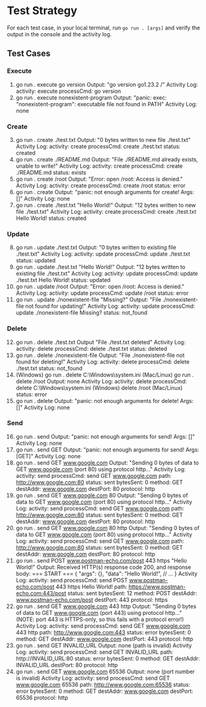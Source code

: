 # Test Strategy

For each test case, in your local terminal, run `go run . [args]` and verify the output in the console and the activity log.

## Test Cases

### Execute

1. go run . execute go version
    Output: "go version go1.23.2 <os>/<arch>"
    Activity Log:
        activity: execute
        processCmd: go version
2. go run . execute nonexistent-program
    Output: "panic: exec: "nonexistent-program": executable file not found in PATH"
    Activity Log: none

### Create

3. go run . create ./test.txt
    Output: "0 bytes written to new file ./test.txt"
    Activity Log:
        activity: create
        processCmd: create ./test.txt
        status: created
4. go run . create ./README.md
    Output: "File ./README.md already exists, unable to write!"
    Activity Log:
        activity: create
        processCmd: create ./README.md
        status: exists
5. go run . create /root
    Output: "Error: open /root: Access is denied."
    Activity Log:
        activity: create
        processCmd: create /root
        status: error
6. go run . create
    Output: "panic: not enough arguments for create! Args: []"
    Activity Log: none
7. go run . create ./test.txt "Hello World!"
    Output: "12 bytes written to new file ./test.txt"
    Activity Log:
        activity: create
        processCmd: create ./test.txt Hello World!
        status: created

### Update

8. go run . update ./test.txt
    Output: "0 bytes written to existing file ./test.txt"
    Activity Log:
        activity: update
        processCmd: update ./test.txt
        status: updated
9. go run . update ./test.txt "Hello World!"
    Output: "12 bytes written to existing file ./test.txt"
    Activity Log:
        activity: update
        processCmd: update ./test.txt Hello World!
        status: updated
10. go run . update /root
    Output: "Error: open /root: Access is denied."
    Activity Log:
        activity: update
        processCmd: update /root
        status: error
11. go run . update ./nonexistent-file "Missing?"
    Output: "File ./nonexistent-file not found for updating!"
    Activity Log:
        activity: update
        processCmd: update ./nonexistent-file Missing?
        status: not_found

### Delete

12. go run . delete ./test.txt
    Output "File ./test.txt deleted"
    Activity Log:
        activity: delete
        processCmd: delete ./test.txt
        status: deleted
13. go run . delete ./nonexistent-file
    Output: "File ./nonexistent-file not found for deleting!"
    Activity Log:
        activity: delete
        processCmd: delete ./test.txt
        status: not_found
14. (Windows) go run . delete C:\Windows\system.ini
    (Mac/Linux) go run . delete /root
    Output: none
    Activity Log:
        activity: delete
        processCmd: delete C:\Windows\system.ini (Windows)
                    delete /root (Mac/Linux)
        status: error
15. go run . delete
    Output: "panic: not enough arguments for delete! Args: []"
    Activity Log: none

### Send

16. go run . send
    Output: "panic: not enough arguments for send! Args: []"
    Activity Log: none
17. go run . send GET
    Output: "panic: not enough arguments for send! Args: [GET]"
    Activity Log: none
18. go run . send GET www.google.com
    Output: "Sending 0 bytes of data to GET www.google.com (port 80) using protocol http..."
    Activity Log:
        activity: send
        processCmd: send GET www.google.com
        path: http://www.google.com:80
        status: sent
        bytesSent: 0
        method: GET
        destAddr: www.google.com
        destPort: 80
        protocol: http
19. go run . send GET www.google.com 80
    Output: "Sending 0 bytes of data to GET www.google.com (port 80) using protocol http..."
    Activity Log:
        activity: send
        processCmd: send GET www.google.com
        path: http://www.google.com:80
        status: sent
        bytesSent: 0
        method: GET
        destAddr: www.google.com
        destPort: 80
        protocol: http
20. go run . send GET www.google.com 80 http
    Output: "Sending 0 bytes of data to GET www.google.com (port 80) using protocol http..."
    Activity Log:
        activity: send
        processCmd: send GET www.google.com
        path: http://www.google.com:80
        status: sent
        bytesSent: 0
        method: GET
        destAddr: www.google.com
        destPort: 80
        protocol: http
21. go run . send POST www.postman-echo.com/post 443 https "Hello World!"
    Output:
        Received HTTP(s) response code 200, and response body:
        === START ===
        {
            "args": {},
            "data": "Hello World!",
            // ...
        }
    Activity Log:
        activity: send
        processCmd: send POST www.postman-echo.com/post 443 https Hello World!
        path: https://www.postman-echo.com:443/post
        status: sent
        bytesSent: 12
        method: POST
        destAddr: www.postman-echo.com/post
        destPort: 443
        protocol: https
22. go run . send GET www.google.com 443 http
    Output: "Sending 0 bytes of data to GET www.google.com (port 443) using protocol http..." (NOTE: port 443 is HTTPS-only, so this fails with a protocol error!)
    Activity Log:
        activity: send
        processCmd: send GET www.google.com 443 http
        path: http://www.google.com:443
        status: error
        bytesSent: 0
        method: GET
        destAddr: www.google.com
        destPort: 443
        protocol: http
23. go run . send GET INVALID_URL
    Output: none (path is invalid)
    Activity Log:
        activity: send
        processCmd: send GET INVALID_URL
        path: http://INVALID_URL:80
        status: error
        bytesSent: 0
        method: GET
        destAddr: INVALID_URL
        destPort: 80
        protocol: http
24. go run . send GET www.google.com 65536
    Output: none (port number is invalid)
    Activity Log:
        activity: send
        processCmd: send GET www.google.com 65536
        path: http://www.google.com:65536
        status: error
        bytesSent: 0
        method: GET
        destAddr: www.google.com
        destPort: 65536
        protocol: http